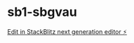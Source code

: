 # sb1-sbgvau

[Edit in StackBlitz next generation editor ⚡️](https://stackblitz.com/~/github.com/theEricDevelops/sb1-sbgvau)